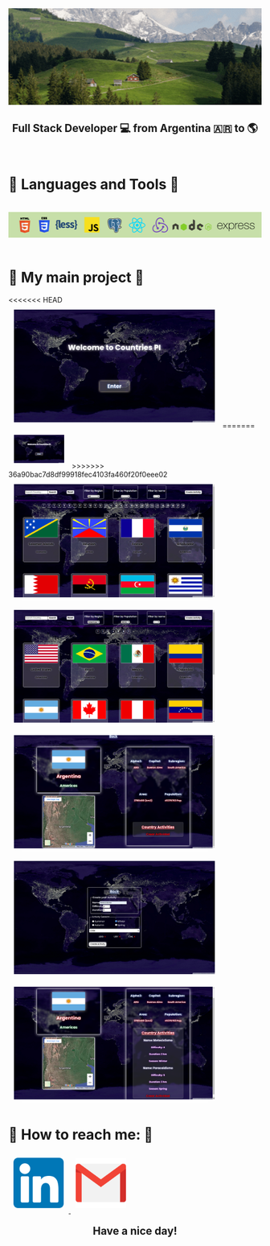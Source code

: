 <div style="text-align: center">
<a href="https://www.linkedin.com/in/bpugnaloni-dev/" target="_blank">
    <img  src="./Images/gIF.gif" alt="presentacion"/>
</a>
</div>

<h2 style="text-align: center">Full Stack Developer 💻 from Argentina 🇦🇷 to 🌎</h2>
<br>
</hr>

<h1>🌟 Languages and Tools 🌟</h1>

<div>
    <img style="margin:20px 0;" src="./Images/Logos/logos.png" alt="Logos"/>
</div>

<h1>📌 My main project 📌</h1>

<div>
<<<<<<< HEAD
<img src="./Images/Proyectos/CountriesPi/landing.png" style="max-width:400px; margin:10px; border: 1px solid white; box-shadow: 0 0 10px white;" alt="imagen proyecto"/>
=======
<img src="./Images/Proyectos/CountriesPi/landing.png" style="max-width:100px; margin:10px; border: 1px solid white; box-shadow: 0 0 10px white;" alt="imagen proyecto"/>
>>>>>>> 36a90bac7d8df99918fec4103fa460f20f0eee02
<img src="./Images/Proyectos/CountriesPi/home1.png" style="max-width:400px; margin:10px; border: 1px solid white; box-shadow: 0 0 10px white;" alt="imagen proyecto"/>
<img src="./Images/Proyectos/CountriesPi/home2.png" style="max-width:400px; margin:10px; border: 1px solid white; box-shadow: 0 0 10px white;" alt="imagen proyecto"/>
<img src="./Images/Proyectos/CountriesPi/details.png" style="max-width:400px; margin:10px; border: 1px solid white; box-shadow: 0 0 10px white;" alt="imagen proyecto"/>
<img src="./Images/Proyectos/CountriesPi/form.png" style="max-width:400px; margin:10px; border: 1px solid white; box-shadow: 0 0 10px white;" alt="imagen proyecto"/>
<img src="./Images/Proyectos/CountriesPi/details2.png" style="max-width:400px; margin:10px; border: 1px solid white; box-shadow: 0 0 10px white;" alt="imagen proyecto"/>
</br>
</div>

<h1>📨 How to reach me: 📨 </h1>
<a href="https://www.linkedin.com/in/bpugnaloni-dev/"><img style="max-width:100px; margin:10px;" src="./Images/Iconos/linkedin.png" alt="contacto" target="_blank"/> </a>
<a href="mailto: bpugnaloni98@gmail.com"><img style="max-width:100px; margin:10px;" src="./Images/Iconos/gmail.png" alt="contacto"/> </a>
</br>

<h2 style="text-align: center; margin-top:20px"> Have a nice day! </h2>
<!--
**BPugna/BPugna** is a ✨ _special_ ✨ repository because its `README.md` (this file) appears on your GitHub profile.

Here are some ideas to get you started:

- 🔭 I’m currently working on ...
- 🌱 I’m currently learning ...!
- 👯 I’m looking to collaborate on ...
- 🤔 I’m looking for help with ...
- 💬 Ask me about ...
- 📫 How to reach me: ...
- 😄 Pronouns: ...
- ⚡ Fun fact: ...
-->
